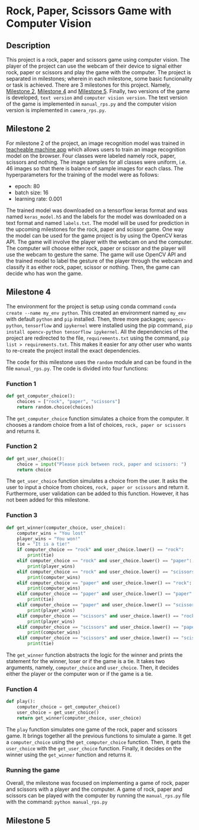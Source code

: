 # Rock, Paper, Scissors Game with Computer Vision

## Description
This project is a rock, paper and scissors game using computer vision. The player of the project can use the webcam of their device to signal either rock, paper or scissors and play the game with the computer. The project is separated in milestones; wherein in each milestone, some basic funcionality or task is achieved. There are 3 milestones for this project. Namely, [Milestone 2](#milestone-2), [Milestone 4](#milestone-4) and [Milestone 5](#milestone-5). Finally, two versions of the game is developed, `text version` and `computer vision version`. The text version of the game is implemented in `manual_rps.py` and the computer vision version is implemented in `camera_rps.py`.

## Milestone 2
For milestone 2 of the project, an image recognition model was trained in [teacheable machine app](https://teachablemachine.withgoogle.com/) which allows users to train an image recognition model on the browser. Four classes were labeled namely rock, paper, scissors and nothing. The image samples for all classes were uniform, i.e. 46 images so that there is balance of sample images for each class. The hyperparameters for the training of the model were as follows:
* epoch: 80
* batch size: 16
* learning rate: 0.001

The trained model was downloaded on a tensorflow keras format and was named `keras_model.h5` and the labels for the model was downloaded on a text format and named `labels.txt`. The model will be used for prediction in the upcoming milestones for the rock, paper and scissor game. One way the model can be used for the game project is by using the OpenCV keras API. The game will involve the player with the webcam on and the computer. The computer will choose either rock, paper or scissor and the player will use the webcam to gesture the same. The game will use OpenCV API and the trained model to label the gesture of the player through the webcam and classify it as either rock, paper, scissor or nothing. Then, the game can decide who has won the game.

## Milestone 4
The environment for the project is setup using conda command `conda create --name my_env python`. This created an environment named `my_env` with default `python` and `pip` installed. Then, three more packages; `opencv-python`, `tensorflow` and `ipykernel` were installed using the pip command, `pip install opencv-python tensorflow ipykernel`. All the dependencies of the project are redirected to the file, `requirements.txt` using the command, `pip list > requirements.txt`. This makes it easier for any other user who wants to re-create the project install the exact dependencies. 

The code for this milestone uses the `random` module and can be found in the file `manual_rps.py`. The code is divided into four functions:
### Function 1
```python
def get_computer_choice():
    choices = ["rock", "paper", "scissors"]
    return random.choice(choices)
```
The `get_computer_choice` function simulates a choice from the computer. It chooses a random choice from a list of choices, `rock, paper or scissors` and returns it.

### Function 2
```python
def get_user_choice():
    choice = input("Please pick between rock, paper and scissors: ")
    return choice
```
The `get_user_choice` function simulates a choice from the user. It asks the user to input a choice from choices, `rock, paper or scissors` and return it. Furthermore, user validation can be added to this function. However, it has not been added for this milestone.

### Function 3
```python
def get_winner(computer_choice, user_choice):
    computer_wins = "You lost"
    player_wins = "You won!"
    tie = "It is a tie!"
    if computer_choice == "rock" and user_choice.lower() == "rock":
        print(tie)
    elif computer_choice == "rock" and user_choice.lower() == "paper":
        print(player_wins)
    elif computer_choice == "rock" and user_choice.lower() == "scissors":
        print(computer_wins)
    elif computer_choice == "paper" and user_choice.lower() == "rock":
        print(computer_wins)
    elif computer_choice == "paper" and user_choice.lower() == "paper":
        print(tie)
    elif computer_choice == "paper" and user_choice.lower() == "scissors":
        print(player_wins)
    elif computer_choice == "scissors" and user_choice.lower() == "rock":
        print(player_wins)
    elif computer_choice == "scissors" and user_choice.lower() == "paper":
        print(computer_wins)
    elif computer_choice == "scissors" and user_choice.lower() == "scissors":
        print(tie)
```
The `get_winner` function abstracts the logic for the winner and prints the statement for the winner, loser or if the game is a tie. It takes two arguments, namely, `computer_choice` and `user_choice`. Then, it decides either the player or the computer won or if the game is a tie.

### Function 4
```python
def play():
    computer_choice = get_computer_choice()
    user_choice = get_user_choice()
    return get_winner(computer_choice, user_choice)
```
The `play` function simulates one game of the rock, paper and scissors game. It brings together all the previous functions to simulate a game. It get a `computer_choice` using the `get_computer_choice` function. Then, it gets the `user_choice` with the `get_user_choice` function. Finally, it decides on the winner using the `get_winner` function and returns it.

### Running the game
Overall, the milestone was focused on implementing a game of rock, paper and scissors with a player and the computer. A game of rock, paper and scissors can be played with the computer by running the `manual_rps.py` file with the command:
 `python manual_rps.py`

## Milestone 5